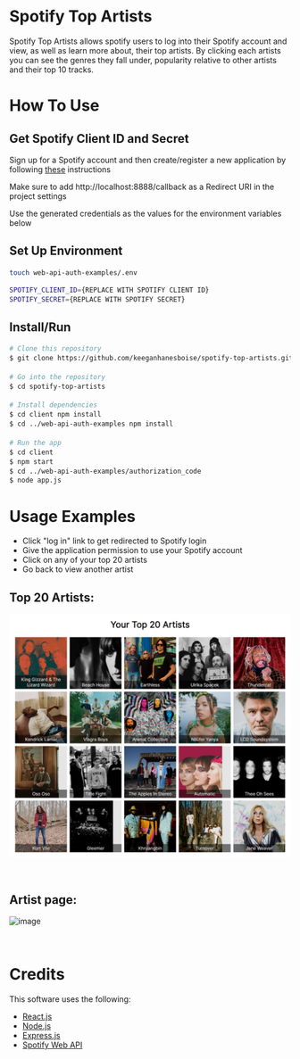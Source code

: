 # Spotify Top Artists
Spotify Top Artists allows spotify users to log into their Spotify account and view, as well as learn more about, their top artists. By clicking each artists you can see the genres they fall under, popularity relative to other artists and their top 10 tracks. 

# How To Use
## Get Spotify Client ID and Secret

Sign up for a Spotify account and then create/register a new application by following [these](https://developer.spotify.com/documentation/general/guides/authorization/app-settings/) instructions

Make sure to add http://localhost:8888/callback as a Redirect URI in the project settings

Use the generated credentials as the values for the environment variables below

## Set Up Environment

```sh
touch web-api-auth-examples/.env
```
```sh
SPOTIFY_CLIENT_ID={REPLACE WITH SPOTIFY CLIENT ID}
SPOTIFY_SECRET={REPLACE WITH SPOTIFY SECRET}
```

## Install/Run

```sh
# Clone this repository
$ git clone https://github.com/keeganhanesboise/spotify-top-artists.git

# Go into the repository
$ cd spotify-top-artists

# Install dependencies
$ cd client npm install
$ cd ../web-api-auth-examples npm install

# Run the app
$ cd client
$ npm start
$ cd ../web-api-auth-examples/authorization_code
$ node app.js
```

# Usage Examples

* Click "log in" link to get redirected to Spotify login
* Give the application permission to use your Spotify account
* Click on any of your top 20 artists
* Go back to view another artist

## Top 20 Artists:

<img src="imgs\Screenshot 2022-09-22 175248.png"></img>

<br>

## Artist page:
![image](https://user-images.githubusercontent.com/70166916/190526197-e514013b-5a0b-4549-9c60-c0b01d47fb39.png)

<br>

# Credits

This software uses the following:

- [React.js](https://reactjs.org/)
- [Node.js](https://nodejs.org/)
- [Express.js](https://expressjs.com/)
- [Spotify Web API](https://developer.spotify.com/documentation/web-api/)